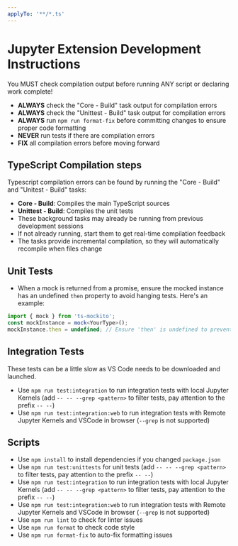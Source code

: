 ```yaml
---
applyTo: '**/*.ts'
---
```


# Jupyter Extension Development Instructions

You MUST check compilation output before running ANY script or declaring work complete!

- **ALWAYS** check the "Core - Build" task output for compilation errors
- **ALWAYS** check the "Unittest - Build" task output for compilation errors
- **ALWAYS** run `npm run format-fix` before committing changes to ensure proper code formatting
- **NEVER** run tests if there are compilation errors
- **FIX** all compilation errors before moving forward

## TypeScript Compilation steps

Typescript compilation errors can be found by running the "Core - Build" and "Unitest - Build" tasks:
- **Core - Build**: Compiles the main TypeScript sources
- **Unittest - Build**: Compiles the unit tests
- These background tasks may already be running from previous development sessions
- If not already running, start them to get real-time compilation feedback
- The tasks provide incremental compilation, so they will automatically recompile when files change

## Unit Tests
- When a mock is returned from a promise, ensure the mocked instance has an undefined `then` property to avoid hanging tests. Here's an example:
```typescript
import { mock } from 'ts-mockito';
const mockInstance = mock<YourType>();
mockInstance.then = undefined; // Ensure 'then' is undefined to prevent hanging
```

## Integration Tests
These tests can be a little slow as VS Code needs to be downloaded and launched.
- Use `npm run test:integration` to run integration tests with local Jupyter Kernels (add `-- -- --grep <pattern>` to filter tests, pay attention to the prefix `-- --`)
- Use `npm run test:integration:web` to run integration tests with Remote Jupyter Kernels and VSCode in browser (`--grep` is not supported)


## Scripts
- Use `npm install` to install dependencies if you changed `package.json`
- Use `npm run test:unittests` for unit tests (add `-- -- --grep <pattern>` to filter tests, pay attention to the prefix `-- --`)
- Use `npm run test:integration` to run integration tests with local Jupyter Kernels (add `-- -- --grep <pattern>` to filter tests, pay attention to the prefix `-- --`)
- Use `npm run test:integration:web` to run integration tests with Remote Jupyter Kernels and VSCode in browser (`--grep` is not supported)
- Use `npm run lint` to check for linter issues
- Use `npm run format` to check code style
- Use `npm run format-fix` to auto-fix formatting issues
